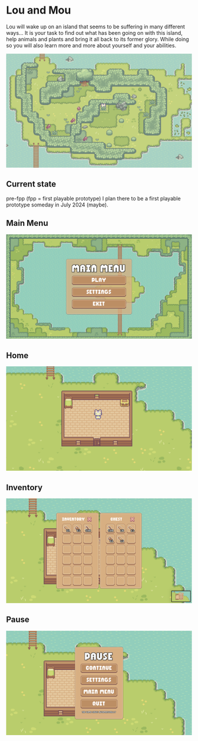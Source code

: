 # Lou and Mou
Lou will wake up on an island that seems to be suffering in many different ways... 
It is your task to find out what has been going on with this island, help animals and plants and bring it all back to its former glory. 
While doing so you will also learn more and more about yourself and your abilities.

![Preview](preview/preview.png)

## Current state
pre-fpp (fpp = first playable prototype)
I plan there to be a first playable prototype someday in July 2024 (maybe).

## Main Menu
![Main Menu](preview/main_menu.png)

## Home
![Home](preview/house.png)

## Inventory
![Inventory](preview/inventory.png)

## Pause
![Pause](preview/pause.png)
